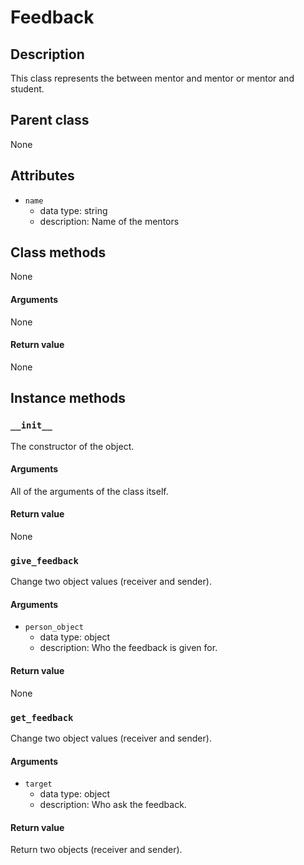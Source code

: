 # Feedback

## Description
This class represents the between mentor and mentor or mentor and student.

## Parent class
None

## Attributes

* ```name```
  * data type: string
  * description: Name of the mentors


## Class methods

None

#### Arguments
None

#### Return value
None

## Instance methods

### ```__init__```
The constructor of the object.

#### Arguments

All of the arguments of the class itself.

#### Return value
None

### ```give_feedback```
Change two object values (receiver and sender).

#### Arguments

* ```person_object```
  * data type: object
  * description: Who the feedback is given for.

#### Return value
None

### ```get_feedback```
Change two object values (receiver and sender).

#### Arguments

* ```target```
  * data type: object
  * description: Who ask the feedback.

#### Return value
Return two objects (receiver and sender).

